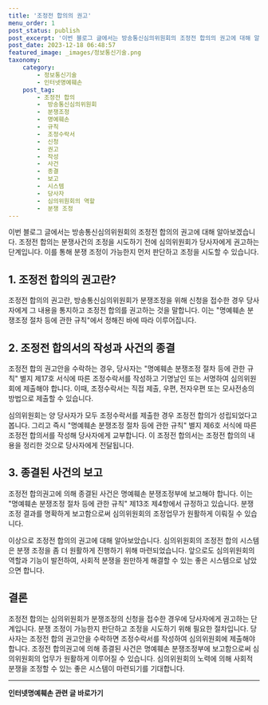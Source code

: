 ```yaml
---
title: '조정전 합의의 권고'
menu_order: 1
post_status: publish
post_excerpt: '이번 블로그 글에서는 방송통신심의위원회의 조정전 합의의 권고에 대해 알아보겠습니다. 조정전 합의는 분쟁사건의 조정을 시도하기 전에 심의위원회가 당사자에게 권고하는 단계입니다. 이를 통해 분쟁 조정이 가능한지 먼저 판단하고 조정을 시도할 수 있습니다.'
post_date: 2023-12-18 06:48:57
featured_image: _images/정보통신기술.png
taxonomy:
    category:
        - 정보통신기술
        - 인터넷명예훼손
    post_tag:
        - 조정전 합의
        -  방송통신심의위원회
        -  분쟁조정
        -  명예훼손
        -  규칙
        -  조정수락서
        -  신청
        -  권고
        -  작성
        -  사건
        -  종결
        -  보고
        -  시스템
        -  당사자
        -  심의위원회의 역할
        -  분쟁 조정
---
```



이번 블로그 글에서는 방송통신심의위원회의 조정전 합의의 권고에 대해 알아보겠습니다. 조정전 합의는 분쟁사건의 조정을 시도하기 전에 심의위원회가 당사자에게 권고하는 단계입니다. 이를 통해 분쟁 조정이 가능한지 먼저 판단하고 조정을 시도할 수 있습니다.

## 1. 조정전 합의의 권고란?

조정전 합의의 권고란, 방송통신심의위원회가 분쟁조정을 위해 신청을 접수한 경우 당사자에게 그 내용을 통지하고 조정전 합의를 권고하는 것을 말합니다. 이는 "명예훼손 분쟁조정 절차 등에 관한 규칙"에서 정해진 바에 따라 이루어집니다. 

## 2. 조정전 합의서의 작성과 사건의 종결

조정전 합의 권고안을 수락하는 경우, 당사자는 "명예훼손 분쟁조정 절차 등에 관한 규칙" 별지 제17호 서식에 따른 조정수락서를 작성하고 기명날인 또는 서명하여 심의위원회에 제출해야 합니다. 이때, 조정수락서는 직접 제출, 우편, 전자우편 또는 모사전송의 방법으로 제출할 수 있습니다.

심의위원회는 양 당사자가 모두 조정수락서를 제출한 경우 조정전 합의가 성립되었다고 봅니다. 그리고 즉시 "명예훼손 분쟁조정 절차 등에 관한 규칙" 별지 제6호 서식에 따른 조정전 합의서를 작성해 당사자에게 교부합니다. 이 조정전 합의서는 조정전 합의의 내용을 정리한 것으로 당사자에게 전달됩니다.

## 3. 종결된 사건의 보고

조정전 합의권고에 의해 종결된 사건은 명예훼손 분쟁조정부에 보고해야 합니다. 이는 "명예훼손 분쟁조정 절차 등에 관한 규칙" 제13조 제4항에서 규정하고 있습니다. 분쟁 조정 결과를 명확하게 보고함으로써 심의위원회의 조정업무가 원활하게 이뤄질 수 있습니다.

이상으로 조정전 합의의 권고에 대해 알아보았습니다. 심의위원회의 조정전 합의 시스템은 분쟁 조정을 좀 더 원활하게 진행하기 위해 마련되었습니다. 앞으로도 심의위원회의 역할과 기능이 발전하여, 사회적 분쟁을 원만하게 해결할 수 있는 좋은 시스템으로 남았으면 합니다.

## 결론

조정전 합의는 심의위원회가 분쟁조정의 신청을 접수한 경우에 당사자에게 권고하는 단계입니다. 분쟁 조정이 가능한지 판단하고 조정을 시도하기 위해 필요한 절차입니다. 당사자는 조정전 합의 권고안을 수락하면 조정수락서를 작성하여 심의위원회에 제출해야 합니다. 조정전 합의권고에 의해 종결된 사건은 명예훼손 분쟁조정부에 보고함으로써 심의위원회의 업무가 원활하게 이루어질 수 있습니다. 심의위원회의 노력에 의해 사회적 분쟁을 조정할 수 있는 좋은 시스템이 마련되기를 기대합니다.
<!-- wp:separator -->
<hr class="wp-block-separator has-alpha-channel-opacity"/>
<!-- /wp:separator -->

<!-- wp:group {"backgroundColor":"base","layout":{"type":"constrained"}} -->
<div class="wp-block-group has-base-background-color has-background"><!-- wp:paragraph {"align":"center","fontSize":"medium"} -->
<p class="has-text-align-center has-large-font-size"><strong>인터넷명예훼손 관련 글 바로가기</strong></p>
<!-- /wp:paragraph -->


<!-- wp:latest-posts
{"categories":[{"id":35305,"count":19,"description":"","link":"https://uknowlaw.com/category/%ec%9d%b8%ed%84%b0%eb%84%b7%eb%aa%85%ec%98%88%ed%9b%bc%ec%86%90/","name":"인터넷명예훼손","slug":"인터넷명예훼손","taxonomy":"category","parent":0,"meta":[],"_links":{"self":[{"href":"https://uknowlaw.com/wp-json/wp/v2/categories/35305"}],"collection":[{"href":"https://uknowlaw.com/wp-json/wp/v2/categories"}],"about":[{"href":"https://uknowlaw.com/wp-json/wp/v2/taxonomies/category"}],"wp:post_type":[{"href":"https://uknowlaw.com/wp-json/wp/v2/posts?categories=35305"}],"curies":[{"name":"wp","href":"https://api.w.org/{rel}","templated":true}]}}],"postsToShow":100,"excerptLength":28,"postLayout":"grid","columns":2,"featuredImageAlign":"left","featuredImageSizeSlug":"large","fontSize":"small"} /--></div>
<!-- /wp:group -->